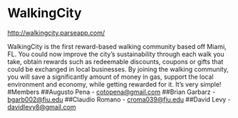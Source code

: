 # WalkingCity 
http://walkingcity.parseapp.com/

WalkingCity is the first reward-based walking community based off  Miami, FL. You could now improve the city’s sustainability through each walk you take, obtain rewards such as redeemable discounts, coupons or gifts that could be exchanged in local businesses. By joining the walking community, you will save a significantly amount of money in gas, support the local environment and economy, while getting rewarded for it.  It’s very simple!
#Members
##Augusto Pena - cotopena@gmail.com
##Brian Garbarz - bgarb002@fiu.edu
##Claudio Romano - croma039@fiu.edu
##David Levy - davidlevy8@gmail.com
